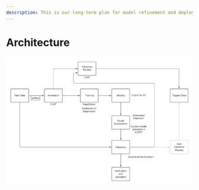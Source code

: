 ```yaml
---
description: This is our long-term plan for model refinement and deployment
---
```


# Architecture

![](../.gitbook/assets/image.png)
